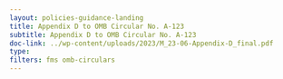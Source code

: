 ```yaml
---
layout: policies-guidance-landing
title: Appendix D to OMB Circular No. A-123
subtitle: Appendix D to OMB Circular No. A-123
doc-link: ../wp-content/uploads/2023/M_23-06-Appendix-D_final.pdf
type: 
filters: fms omb-circulars
---
```


